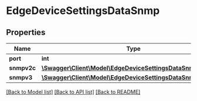 # EdgeDeviceSettingsDataSnmp

## Properties
Name | Type | Description | Notes
------------ | ------------- | ------------- | -------------
**port** | **int** |  | [optional] 
**snmpv2c** | [**\Swagger\Client\Model\EdgeDeviceSettingsDataSnmpSnmpv2c**](EdgeDeviceSettingsDataSnmpSnmpv2c.md) |  | [optional] 
**snmpv3** | [**\Swagger\Client\Model\EdgeDeviceSettingsDataSnmpSnmpv3**](EdgeDeviceSettingsDataSnmpSnmpv3.md) |  | [optional] 

[[Back to Model list]](../README.md#documentation-for-models) [[Back to API list]](../README.md#documentation-for-api-endpoints) [[Back to README]](../README.md)


